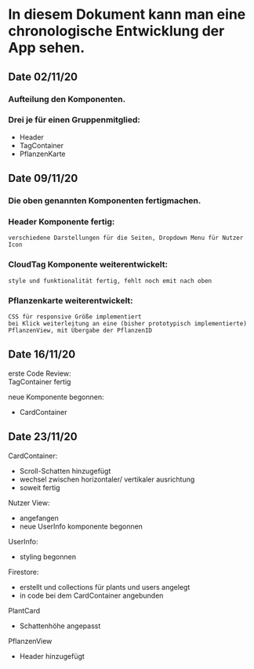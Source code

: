 # In diesem Dokument kann man eine chronologische Entwicklung der App sehen.

## Date 02/11/20
### Aufteilung den Komponenten.
### Drei je für einen Gruppenmitglied:

- Header
- TagContainer
- PflanzenKarte

## Date 09/11/20
### Die oben genannten Komponenten fertigmachen. <br>
### Header Komponente fertig:
    verschiedene Darstellungen für die Seiten, Dropdown Menu für Nutzer Icon

### CloudTag Komponente weiterentwickelt:
    style und funktionalität fertig, fehlt noch emit nach oben

### Pflanzenkarte weiterentwickelt:
    CSS für responsive Größe implementiert
    bei Klick weiterleitung an eine (bisher prototypisch implementierte) PflanzenView, mit Übergabe der PflanzenID

## Date 16/11/20
erste Code Review: <br>
TagContainer fertig<br>


neue Komponente begonnen: <br>
- CardContainer

## Date 23/11/20

CardContainer: <br>
- Scroll-Schatten hinzugefügt
- wechsel zwischen horizontaler/ vertikaler ausrichtung
- soweit fertig

Nutzer View: <br>
- angefangen
- neue UserInfo komponente begonnen

UserInfo: <br>
- styling begonnen

Firestore: <br>
- erstellt und collections für plants und users angelegt
- in code bei dem CardContainer angebunden

PlantCard <br>
- Schattenhöhe angepasst

PflanzenView <br>
- Header hinzugefügt
